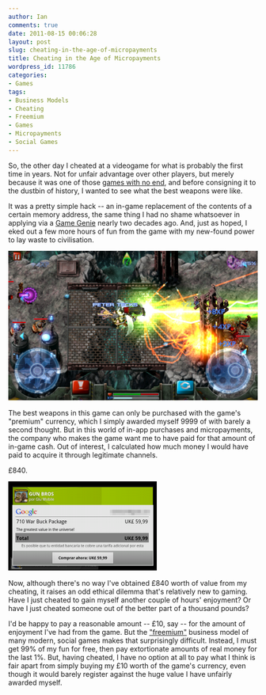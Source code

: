 ```yaml
---
author: Ian
comments: true
date: 2011-08-15 00:06:28
layout: post
slug: cheating-in-the-age-of-micropayments
title: Cheating in the Age of Micropayments
wordpress_id: 11786
categories:
- Games
tags:
- Business Models
- Cheating
- Freemium
- Games
- Micropayments
- Social Games
---
```


So, the other day I cheated at a videogame for what is probably the first time in years.  Not for unfair advantage over other players, but merely because it was one of those [games with no end](/blog/on-game-design-time-to-quit), and before consigning it to the dustbin of history, I wanted to see what the best weapons were like.

It was a pretty simple hack -- an in-game replacement of the contents of a certain memory address, the same thing I had no shame whatsoever in applying via a [Game Genie](http://en.wikipedia.org/wiki/Game_Genie) nearly two decades ago.  And, just as hoped, I eked out a few more hours of fun from the game with my new-found power to lay waste to civilisation.

[![The Kraken weapon](/img/blog/2011/08/screenshot-1313360053126-600x360.png)](/blog/2011/08/screenshot-1313360053126.png)

The best weapons in this game can only be purchased with the game's "premium" currency, which I simply awarded myself 9999 of with barely a second thought.  But in this world of in-app purchases and micropayments, the company who makes the game want me to have paid for that amount of in-game cash.  Out of interest, I calculated how much money I would have paid to acquire it through legitimate channels.

£840.

[![In-App Purchase Screen](/img/blog/2011/08/screenshot-1313362428347-300x180.png)](/blog/2011/08/screenshot-1313362428347.png)

Now, although there's no way I've obtained £840 worth of value from my cheating, it raises an odd ethical dilemma that's relatively new to gaming.  Have I just cheated to gain myself another couple of hours' enjoyment?  Or have I just cheated someone out of the better part of a thousand pounds?

I'd be happy to pay a reasonable amount -- £10, say -- for the amount of enjoyment I've had from the game.  But the ["freemium"](http://en.wikipedia.org/wiki/Freemium) business model of many modern, social games makes that surprisingly difficult.  Instead, I must get 99% of my fun for free, then pay extortionate amounts of real money for the last 1%.  But, having cheated, I have no option at all to pay what I think is fair apart from simply buying my £10 worth of the game's currency, even though it would barely register against the huge value I have unfairly awarded myself.
